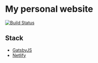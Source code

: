 # My personal website

[![Build Status](https://travis-ci.org/cassiocardoso/cassiocardoso.me.svg?branch=master)](https://travis-ci.org/cassiocardoso/cassiocardoso.me)

## Stack

- [GatsbyJS](https://www.gatsbyjs.org/)
- [Netlify](https://www.netlify.com/)
